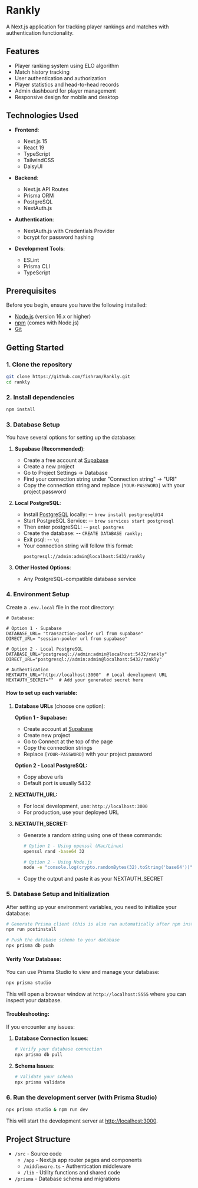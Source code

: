 # Rankly

A Next.js application for tracking player rankings and matches with authentication functionality.

## Features

- Player ranking system using ELO algorithm
- Match history tracking
- User authentication and authorization
- Player statistics and head-to-head records
- Admin dashboard for player management
- Responsive design for mobile and desktop

## Technologies Used

- **Frontend**:
  - Next.js 15
  - React 19
  - TypeScript
  - TailwindCSS
  - DaisyUI

- **Backend**:
  - Next.js API Routes
  - Prisma ORM
  - PostgreSQL
  - NextAuth.js

- **Authentication**:
  - NextAuth.js with Credentials Provider
  - bcrypt for password hashing

- **Development Tools**:
  - ESLint
  - Prisma CLI
  - TypeScript

## Prerequisites

Before you begin, ensure you have the following installed:
- [Node.js](https://nodejs.org/) (version 16.x or higher)
- [npm](https://www.npmjs.com/) (comes with Node.js)
- [Git](https://git-scm.com/)

## Getting Started

### 1. Clone the repository

```bash
git clone https://github.com/fishram/Rankly.git
cd rankly
```

### 2. Install dependencies

```bash
npm install
```

### 3. Database Setup

You have several options for setting up the database:

1. **Supabase (Recommended)**:
   - Create a free account at [Supabase](https://supabase.com)
   - Create a new project
   - Go to Project Settings → Database
   - Find your connection string under "Connection string" → "URI"
   - Copy the connection string and replace `[YOUR-PASSWORD]` with your project password

2. **Local PostgreSQL**:
   - Install [PostgreSQL](https://www.postgresql.org/download/) locally:
   -- `brew install postgresql@14`
   - Start PostgreSQL Service:
   -- ```brew services start postgresql```
   - Then enter postgreSQL:
   -- `psql postgres`
   - Create the database:
   -- `CREATE DATABASE rankly;`
   - Exit psql:
   -- `\q`
   - Your connection string will follow this format:
     ```
     postgresql://admin:admin@localhost:5432/rankly
     ```

3. **Other Hosted Options**:
   - Any PostgreSQL-compatible database service

### 4. Environment Setup

Create a `.env.local` file in the root directory:


```env
# Database:

# Option 1 - Supabase
DATABASE_URL= "transaction-pooler url from supabase"
DIRECT_URL= "session-pooler url from supabase"

# Option 2 - Local PostgreSQL
DATABASE_URL="postgresql://admin:admin@localhost:5432/rankly"
DIRECT_URL="postgresql://admin:admin@localhost:5432/rankly"

# Authentication
NEXTAUTH_URL="http://localhost:3000"  # Local development URL
NEXTAUTH_SECRET=""  # Add your generated secret here
```

#### How to set up each variable:

1. **Database URLs** (choose one option):
   
   **Option 1 - Supabase:**
   - Create account at [Supabase](https://supabase.com)
   - Create new project
   - Go to Connect at the top of the page
   - Copy the connection strings
   - Replace `[YOUR-PASSWORD]` with your project password

   **Option 2 - Local PostgreSQL:**
   - Copy above urls
   - Default port is usually 5432

2. **NEXTAUTH_URL:**
   - For local development, use: `http://localhost:3000`
   - For production, use your deployed URL

3. **NEXTAUTH_SECRET:**
   - Generate a random string using one of these commands:
     ```bash
     # Option 1 - Using openssl (Mac/Linux)
     openssl rand -base64 32

     # Option 2 - Using Node.js
     node -e "console.log(crypto.randomBytes(32).toString('base64'))"
     ```
   - Copy the output and paste it as your NEXTAUTH_SECRET

### 5. Database Setup and Initialization

After setting up your environment variables, you need to initialize your database:

```bash
# Generate Prisma client (this is also run automatically after npm install)
npm run postinstall

# Push the database schema to your database
npx prisma db push
```

#### Verify Your Database:

You can use Prisma Studio to view and manage your database:
```bash
npx prisma studio
```
This will open a browser window at `http://localhost:5555` where you can inspect your database.

#### Troubleshooting:

If you encounter any issues:

1. **Database Connection Issues**:
   ```bash
   # Verify your database connection
   npx prisma db pull
   ```

2. **Schema Issues**:
   ```bash
   # Validate your schema
   npx prisma validate
   ```

### 6. Run the development server (with Prisma Studio)

```bash
npx prisma studio & npm run dev
```

This will start the development server at [http://localhost:3000](http://localhost:3000](http://localhost:3000)).

## Project Structure

- `/src` - Source code
  - `/app` - Next.js app router pages and components
  - `/middleware.ts` - Authentication middleware
  - `/lib` - Utility functions and shared code
- `/prisma` - Database schema and migrations
